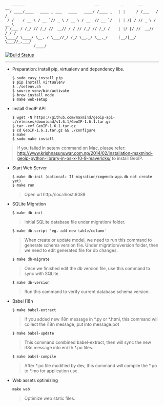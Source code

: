	   ______                                __          _       __       __  
	  / ____/____   ____ _ ___   ____   ____/ /____ _   | |     / /___   / /_ 
	 / /    / __ \ / __ `// _ \ / __ \ / __  // __ `/   | | /| / // _ \ / __ \
	/ /___ / /_/ // /_/ //  __// / / // /_/ // /_/ /    | |/ |/ //  __// /_/ /
	\____/ \____/ \__, / \___//_/ /_/ \__,_/ \__,_/     |__/|__/ \___//_.___/ 
	             /____/                                                       

[![Build Status](https://travis-ci.org/cogenda/cogenda-web.svg?branch=master)](https://travis-ci.org/cogenda/cogenda-web)

---

- Preparation: Install pip, virtualenv and dependency libs.

	```
	$ sudo easy_install pip
	$ pip install virtualenv
	$ ./setenv.sh
	$ source venv/bin/activate
    $ brew install node
    $ make web-setup
	```
- Install GeoIP API

    ```
    $ wget -N https://github.com/maxmind/geoip-api-c/releases/download/v1.6.1/GeoIP-1.6.1.tar.gz
    $ tar -xvf GeoIP-1.6.1.tar.gz
    $ cd GeoIP-1.6.1.tar.gz && ./configure
    $ make 
    $ sudo make install
    ```
> If you failed in setenv command on Mac, please refer: http://www.krishnasunuwar.com.np/2014/02/installation-maxmind-geoip-python-library-in-os-x-10-9-mavericks/ to install GeoIP.

- Start Web Server

	```
    $ make db-init (optional: If migration/cogenda-app.db not create yet)
	$ make run
	```
    > Open url http://localhost:8088

- SQLite Migration

    ```
    $ make db-init
    ```
    > Initial SQLite database file under migration/ folder.

    ```
    $ make db-script 'eg. add new table/column'
    ```
    >  When create or update model, we need to run this command to generate schema version file. Under migration/version folder, then we need to edit generated file for db changes.

    ```
    $ make db-migrate
    ```
    > Once we finished edit the db version file, use this command to sync with SQLite.

    ```
    $ make db-version
    ```
    > Run this command to verify current database schema version.

- Babel I18n
	
    ```
    $ make babel-extract
    ``` 
    > If you added new i18n message in *.py or *.html, this command will collect the i18n message, put into message.pot

    ```
    $ make babel-update
    ```
    > This command combined babel-extract, then will sync the new i18n message into en/zh *.po files.

    ```
    $ make babel-compile
    ```
    > After *.po file modified by dev, this command will compile the *.po to *.mo for application use.

- Web assets optimizing

    ```
    make web
    ```
    > Optimize web static files.
